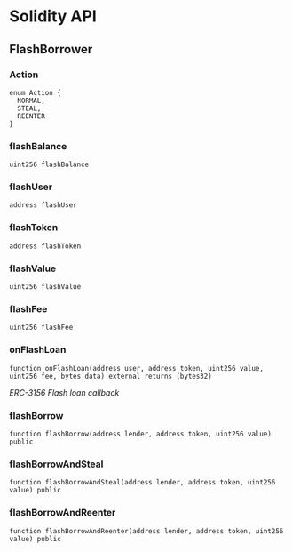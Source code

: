 # Solidity API

## FlashBorrower

### Action

```solidity
enum Action {
  NORMAL,
  STEAL,
  REENTER
}
```

### flashBalance

```solidity
uint256 flashBalance
```

### flashUser

```solidity
address flashUser
```

### flashToken

```solidity
address flashToken
```

### flashValue

```solidity
uint256 flashValue
```

### flashFee

```solidity
uint256 flashFee
```

### onFlashLoan

```solidity
function onFlashLoan(address user, address token, uint256 value, uint256 fee, bytes data) external returns (bytes32)
```

_ERC-3156 Flash loan callback_

### flashBorrow

```solidity
function flashBorrow(address lender, address token, uint256 value) public
```

### flashBorrowAndSteal

```solidity
function flashBorrowAndSteal(address lender, address token, uint256 value) public
```

### flashBorrowAndReenter

```solidity
function flashBorrowAndReenter(address lender, address token, uint256 value) public
```

